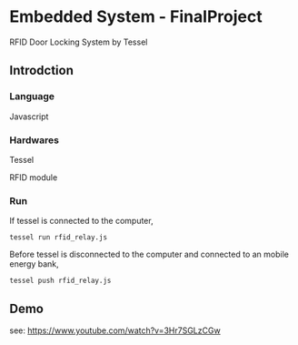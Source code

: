 # Embedded System - FinalProject
RFID Door Locking System by Tessel

## Introdction
### Language
Javascript

### Hardwares
Tessel

RFID module

### Run
If tessel is connected to the computer, 
```
tessel run rfid_relay.js
```
Before tessel is disconnected to the computer and connected to an mobile energy bank, 
```    
tessel push rfid_relay.js
```
## Demo
see: https://www.youtube.com/watch?v=3Hr7SGLzCGw
